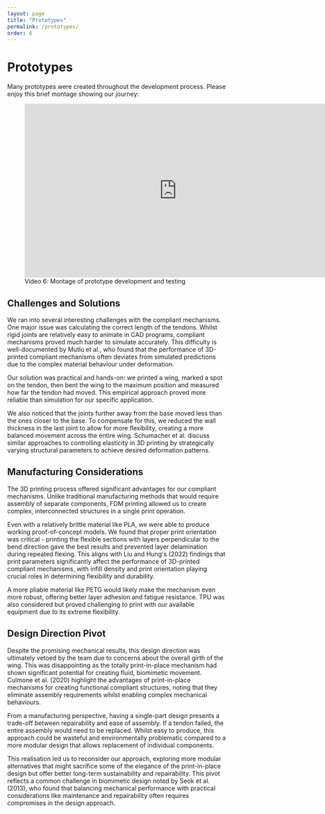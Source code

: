 ```yaml
---
layout: page
title: "Prototypes"
permalink: /prototypes/
order: 6
---
```


# Prototypes

Many prototypes were created throughout the development process. Please enjoy this brief montage showing our journey:

<figure>
  <iframe width="700" height="400" src="https://www.youtube.com/embed/eGq_Y_jL0Yc" frameborder="0" allowfullscreen></iframe>
  <figcaption>Video 6: Montage of prototype development and testing</figcaption>   
</figure>

## Challenges and Solutions

We ran into several interesting challenges with the compliant mechanisms. One major issue was calculating the correct length of the tendons. Whilst rigid joints are relatively easy to animate in CAD programs, compliant mechanisms proved much harder to simulate accurately. This difficulty is well-documented by Mutlu et al., who found that the performance of 3D-printed compliant mechanisms often deviates from simulated predictions due to the complex material behaviour under deformation.

Our solution was practical and hands-on: we printed a wing, marked a spot on the tendon, then bent the wing to the maximum position and measured how far the tendon had moved. This empirical approach proved more reliable than simulation for our specific application.

We also noticed that the joints further away from the base moved less than the ones closer to the base. To compensate for this, we reduced the wall thickness in the last joint to allow for more flexibility, creating a more balanced movement across the entire wing. Schumacher et al. discuss similar approaches to controlling elasticity in 3D printing by strategically varying structural parameters to achieve desired deformation patterns.

## Manufacturing Considerations

The 3D printing process offered significant advantages for our compliant mechanisms. Unlike traditional manufacturing methods that would require assembly of separate components, FDM printing allowed us to create complex, interconnected structures in a single print operation.

Even with a relatively brittle material like PLA, we were able to produce working proof-of-concept models. We found that proper print orientation was critical - printing the flexible sections with layers perpendicular to the bend direction gave the best results and prevented layer delamination during repeated flexing. This aligns with Liu and Hung's (2022) findings that print parameters significantly affect the performance of 3D-printed compliant mechanisms, with infill density and print orientation playing crucial roles in determining flexibility and durability.

A more pliable material like PETG would likely make the mechanism even more robust, offering better layer adhesion and fatigue resistance. TPU was also considered but proved challenging to print with our available equipment due to its extreme flexibility.

## Design Direction Pivot

Despite the promising mechanical results, this design direction was ultimately vetoed by the team due to concerns about the overall girth of the wing. This was disappointing as the totally print-in-place mechanism had shown significant potential for creating fluid, biomimetic movement. Culmone et al. (2020) highlight the advantages of print-in-place mechanisms for creating functional compliant structures, noting that they eliminate assembly requirements whilst enabling complex mechanical behaviours.

From a manufacturing perspective, having a single-part design presents a trade-off between repairability and ease of assembly. If a tendon failed, the entire assembly would need to be replaced. Whilst easy to produce, this approach could be wasteful and environmentally problematic compared to a more modular design that allows replacement of individual components.

This realisation led us to reconsider our approach, exploring more modular alternatives that might sacrifice some of the elegance of the print-in-place design but offer better long-term sustainability and repairability. This pivot reflects a common challenge in biomimetic design noted by Seok et al. (2013), who found that balancing mechanical performance with practical considerations like maintenance and repairability often requires compromises in the design approach.